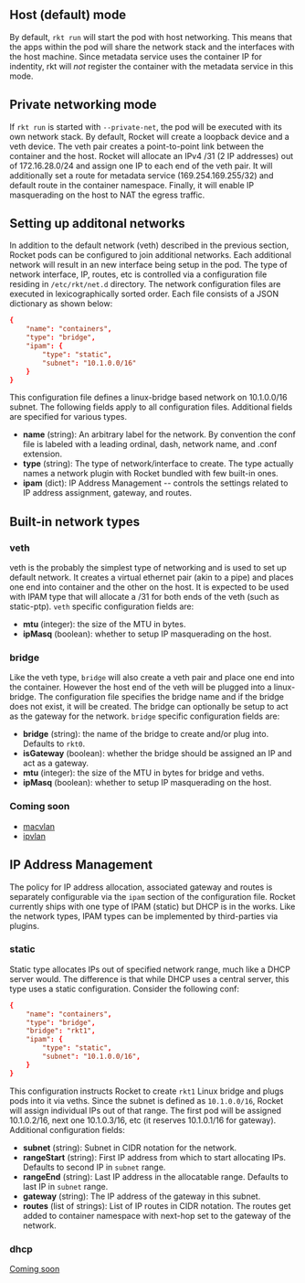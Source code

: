 ## Host (default) mode

By default, `rkt run` will start the pod with host networking. This means that the apps within the pod will share the network stack and the interfaces with the host machine. Since metadata service uses the container IP for indentity, rkt will _not_ register the container with the metadata service in this mode.

## Private networking mode

If `rkt run` is started with `--private-net`, the pod will be executed with its own network stack. By default, Rocket will create a loopback device and a veth device. The veth pair creates a point-to-point link between the container and the host. Rocket will allocate an IPv4 /31 (2 IP addresses) out of 172.16.28.0/24 and assign one IP to each end of the veth pair. It will additionally set a route for metadata service (169.254.169.255/32) and default route in the container namespace. Finally, it will enable IP masquerading on the host to NAT the egress traffic.

## Setting up additonal networks

In addition to the default network (veth) described in the previous section, Rocket pods can be configured to join additional networks. Each additional network will result in an new interface being setup in the pod. The type of network interface, IP, routes, etc is controlled via a configuration file residing in `/etc/rkt/net.d` directory. The network configuration files are executed in lexicographically sorted order. Each file consists of a JSON dictionary as shown below:

```/etc/rkt/net.d/10-containers.conf
{
	"name": "containers",
	"type": "bridge",
	"ipam": {
		"type": "static",
		"subnet": "10.1.0.0/16"
	}
}
```

This configuration file defines a linux-bridge based network on 10.1.0.0/16 subnet. The following fields apply to all configuration files. Additional fields are specified for various types.

- **name** (string): An arbitrary label for the network. By convention the conf file is labeled with a leading ordinal, dash, network name, and .conf extension.
- **type** (string): The type of network/interface to create. The type actually names a network plugin with Rocket bundled with few built-in ones.
- **ipam** (dict): IP Address Management -- controls the settings related to IP address assignment, gateway, and routes.

## Built-in network types

### veth
veth is the probably the simplest type of networking and is used to set up default network. It creates a virtual ethernet pair (akin to a pipe) and places one end into container and the other on the host. It is expected to be used with IPAM type that will allocate a /31 for both ends of the veth (such as static-ptp). `veth` specific configuration fields are:

- **mtu** (integer): the size of the MTU in bytes.
- **ipMasq** (boolean): whether to setup IP masquerading on the host.

### bridge
Like the veth type, `bridge` will also create a veth pair and place one end into the container. However the host end of the veth will be plugged into a linux-bridge. The configuration file specifies the bridge name and if the bridge does not exist, it will be created. The bridge can optionally be setup to act as the gateway for the network. `bridge` specific configuration fields are:
- **bridge** (string): the name of the bridge to create and/or plug into. Defaults to `rkt0`.
- **isGateway** (boolean): whether the bridge should be assigned an IP and act as a gateway.
- **mtu** (integer): the size of the MTU in bytes for bridge and veths.
- **ipMasq** (boolean): whether to setup IP masquerading on the host.

### Coming soon
- [macvlan](https://github.com/coreos/rocket/issues/478)
- [ipvlan](https://github.com/coreos/rocket/issues/479)

## IP Address Management
The policy for IP address allocation, associated gateway and routes is separately configurable via the `ipam` section of the configuration file. Rocket currently ships with one type of IPAM (static) but DHCP is in the works. Like the network types, IPAM types can be implemented by third-parties via plugins.

### static
Static type allocates IPs out of specified network range, much like a DHCP server would. The difference is that while DHCP uses a central server, this type uses a static configuration. Consider the following conf:

```/etc/rkt/net.d/10-containers.conf
{
	"name": "containers",
	"type": "bridge",
	"bridge": "rkt1",
	"ipam": {
		"type": "static",
		"subnet": "10.1.0.0/16",
	}
}
```

This configuration instructs Rocket to create `rkt1` Linux bridge and plugs pods into it via veths. Since the subnet is defined as `10.1.0.0/16`, Rocket will assign individual IPs out of that range. The first pod will be assigned 10.1.0.2/16, next one 10.1.0.3/16, etc (it reserves 10.1.0.1/16 for gateway). Additional configuration fields:

- **subnet** (string): Subnet in CIDR notation for the network.
- **rangeStart** (string): First IP address from which to start allocating IPs. Defaults to second IP in `subnet` range.
- **rangeEnd** (string): Last IP address in the allocatable range. Defaults to last IP in `subnet` range.
- **gateway** (string): The IP address of the gateway in this subnet.
- **routes** (list of strings): List of IP routes in CIDR notation. The routes get added to container namespace with next-hop set to the gateway of the network.

### dhcp
[Coming soon](https://github.com/coreos/rocket/issues/558)
